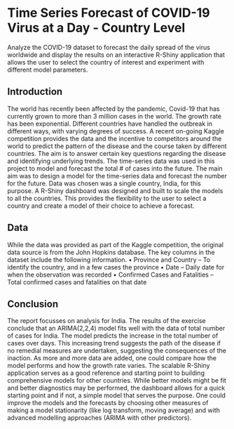 # Time Series Forecast of COVID-19 Virus at a Day - Country Level
Analyze the COVID-19 dataset to forecast the daily spread of the virus worldwide and display the results on an interactive R-Shiny application that allows the user to select the country of interest and experiment with different model parameters.


## Introduction

The world has recently been affected by the pandemic, Covid-19 that has currently grown to more than 3 million cases in the world. The growth rate has been exponential. Different countries have handled the outbreak in different ways, with varying degrees of success. 
A recent on-going Kaggle competition provides the data and the incentive to competitors around the world to predict the pattern of the disease and the course taken by different countries. The aim is to answer certain key questions regarding the disease and identifying underlying trends.
The time-series data was used in this project to model and forecast the total # of cases into the future. The main aim was to design a model for the time-series data and forecast the number for the future. Data was chosen was a single country, India, for this purpose. A R-Shiny dashboard was designed and built to scale the models to all the countries. This provides the flexibility to the user to select a country and create a model of their choice to achieve a forecast.

## Data

While the data was provided as part of the Kaggle competition, the original data source is from the John Hopkins database. The key columns in the dataset include the following information. 
•	Province and Country – To identify the country, and in a few cases the province
•	Date – Daily date for when the observation was recorded
•	Confirmed Cases and Fatalities – Total confirmed cases and fatalities on that date

## Conclusion

The report focusses on analysis for India.
The results of the exercise conclude that an ARIMA(2,2,4) model fits well with the data of total number of cases for India. The model predicts the increase in the total number of cases over days. This increasing trend suggests the path of the disease if no remedial measures are undertaken, suggesting the consequences of the inaction. As more and more data are added, one could compare how the model performs and how the growth rate varies.
The scalable R-Shiny application serves as a good reference and starting point to building comprehensive models for other countries. While better models might be fit and better diagnostics may be performed, the dashboard allows for a quick starting point and if not, a simple model that serves the purpose.
One could improve the models and the forecasts by choosing other measures of making a model stationarity (like log transform, moving average) and with advanced modelling approaches (ARIMA with other predictors). 

